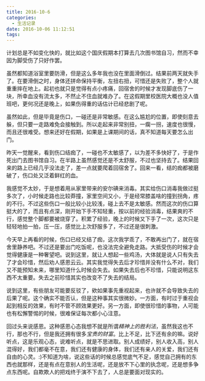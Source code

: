 ```yaml
---
title: 2016-10-6
categories:
  - 生活记录
date: 2016-10-06 11:12:51
tags:
---
```


计划总是不如变化快的，就比如这个国庆假期本打算去几次图书馆自习，然而不幸因为脚受伤了只好作罢。

<!--more-->

虽然都知道浴室里要防滑，但是这么多年我也没在里面滑倒过。结果前两天就失手了。在要滑倒之时，身体还拼命保持平衡，左扭右扭，可惜还是失败了，整个人就重重摔在地上。起初也就只是觉得有点小疼痛，回宿舍的时候才发现脚底伤了一块，所幸血没有流太多，不然止不住血就难办了。在这假期里校医院大概也没人值班吧，更何况还是晚上，如果伤得重的话估计已经悲剧了呢。

虽然如此，但是毕竟是伤口，一碰还是非常敏感。在这么尴尬的位置，即使刻意去躲，但只要一走路难免会接触到。所以走起来非常别扭，一瘸一拐，速度也很慢，而且还很难受。想来还好在假期，如果是上课期间的话，真不知道每天要怎么出门。

昨天一觉醒来，看到伤口结痂了，一碰也不太敏感了，以为差不多快好了，于是作死出门去图书馆自习。在半路上虽然感觉还是不太舒服，不过也坚持去了。结果回来的路上已经几乎没法走了，差一点就要爬着回宿舍了。回来一看，结的痂都被磨破了，伤口处又泛着鲜红的血。

我感觉不太妙，于是想着用从家里带来的安尔碘来消毒。其实给伤口消毒我做过挺多次了，小时候走路也比较莽撞，家里空间又小，于是经常膝盖啥的撞到拐角，疼的不行。不过这些伤口一般比较小比较浅，碰上去不是太敏感。然而这次的伤口算挺大的了，而且有点深，刚开始下手不知轻重，按以前的经验消毒，结果爽的不行，感觉整个脚都要被烧穿了。积累了经验，晚上的时候又下手了一次，这次只是轻轻地拍一拍，压一压，感觉比上次舒服多了，不过还是很刺激。

今天早上再看的时候，伤口已经又结了痂，这次我学乖了，不敢再出门了，就在宿舍里静养吧。不过还是要出门吃饭呢，也没法完全避免走路。大抵受伤的时候才会觉得健康是一种奢望吧。说到这里，就让人想起一些鸡汤，大体就是说人只有失去了才会珍惜，然后劝人感恩云云。其实我觉得失去后才珍惜并没有什么不对，我们又不能预知未来，哪里知道什么时候会失去。如果失去后也不珍惜，只能说明这东西不太重要。失去之前珍惜其实也改变不了失去的结局。

说到这里，有些朋友可能要反驳了，欸如果事先重视起来，也许就不会导致失去的后果了呢。这个确实不能否认，但是这种事其实很微妙。一方面，有时过于重视会起到相反的效果，有时不管不顾效果更好。另一方面，即使很珍惜的事物，人可能也有松懈警惕的时候，很难保证每次都小心注意。

回过头来说感恩。这种感恩心态我想不就是所谓<cite>精神上的胜利法</cite>，虽然我这也不行，那也不行，但是我还拥有很多<cite>宝贵的财富</cite>。比上不足，比下还有余的嘛。说好听点，这是乐观心态，说难听点，就是不思进取。别人成绩好，别人收入高，别人混得好，我们都毫不在意，我们还有健康的身体，我们还有亲人的关爱，我们还有自由的心灵。:)不知道为啥，说这些话的时候总感觉底气不足，感觉自己拥有的东西也就那样，还是有点在意别人的生活呢，还是放不下心里的执念呢，还是想多争点东西呢。自欺欺人的把戏终于演不下去了，人总是要面对现实的。
